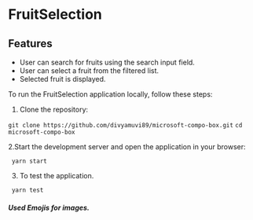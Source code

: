 # FruitSelection

## Features

- User can search for fruits using the search input field.
- User can select a fruit from the filtered list.
- Selected fruit is displayed.


To run the FruitSelection application locally, follow these steps:

1. Clone the repository:

``` git clone https://github.com/divyamuvi89/microsoft-compo-box.git ```
``` cd microsoft-compo-box ```



2.Start the development server and open the application in your browser:

``` yarn start```

3. To test the application. 

``` yarn test```

##### Used Emojis for images. 





